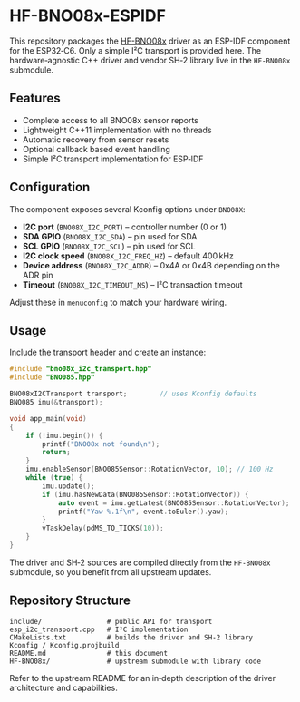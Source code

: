 # HF-BNO08x-ESPIDF
This repository packages the [HF-BNO08x](https://github.com/N3b3x/HF-BNO08x) driver as an ESP-IDF component for the ESP32‑C6. Only a simple I²C transport is provided here. The hardware‑agnostic C++ driver and vendor SH‑2 library live in the `HF-BNO08x` submodule.

## Features

- Complete access to all BNO08x sensor reports
- Lightweight C++11 implementation with no threads
- Automatic recovery from sensor resets
- Optional callback based event handling
- Simple I²C transport implementation for ESP‑IDF

## Configuration

The component exposes several Kconfig options under `BNO08X`:

- **I2C port** (`BNO08X_I2C_PORT`) – controller number (0 or 1)
- **SDA GPIO** (`BNO08X_I2C_SDA`) – pin used for SDA
- **SCL GPIO** (`BNO08X_I2C_SCL`) – pin used for SCL
- **I2C clock speed** (`BNO08X_I2C_FREQ_HZ`) – default 400 kHz
- **Device address** (`BNO08X_I2C_ADDR`) – 0x4A or 0x4B depending on the ADR pin
- **Timeout** (`BNO08X_I2C_TIMEOUT_MS`) – I²C transaction timeout

Adjust these in `menuconfig` to match your hardware wiring.

## Usage

Include the transport header and create an instance:

```cpp
#include "bno08x_i2c_transport.hpp"
#include "BNO085.hpp"

BNO08xI2CTransport transport;        // uses Kconfig defaults
BNO085 imu(&transport);

void app_main(void)
{
    if (!imu.begin()) {
        printf("BNO08x not found\n");
        return;
    }
    imu.enableSensor(BNO085Sensor::RotationVector, 10); // 100 Hz
    while (true) {
        imu.update();
        if (imu.hasNewData(BNO085Sensor::RotationVector)) {
            auto event = imu.getLatest(BNO085Sensor::RotationVector);
            printf("Yaw %.1f\n", event.toEuler().yaw);
        }
        vTaskDelay(pdMS_TO_TICKS(10));
    }
}
```

The driver and SH‑2 sources are compiled directly from the `HF-BNO08x`
submodule, so you benefit from all upstream updates.

## Repository Structure

```
include/                # public API for transport
esp_i2c_transport.cpp   # I²C implementation
CMakeLists.txt          # builds the driver and SH‑2 library
Kconfig / Kconfig.projbuild
README.md               # this document
HF-BNO08x/              # upstream submodule with library code
```

Refer to the upstream README for an in‑depth description of the driver
architecture and capabilities.
